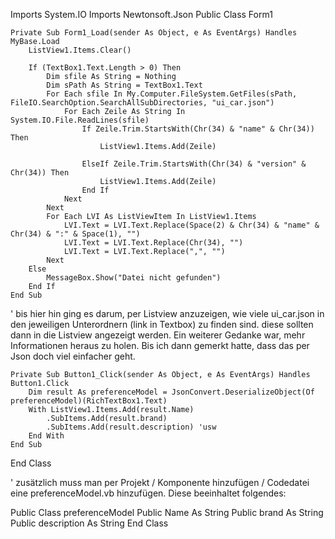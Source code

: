 Imports System.IO
Imports Newtonsoft.Json
Public Class Form1

    Private Sub Form1_Load(sender As Object, e As EventArgs) Handles MyBase.Load
        ListView1.Items.Clear()

        If (TextBox1.Text.Length > 0) Then
            Dim sfile As String = Nothing
            Dim sPath As String = TextBox1.Text
            For Each sfile In My.Computer.FileSystem.GetFiles(sPath, FileIO.SearchOption.SearchAllSubDirectories, "ui_car.json")
                For Each Zeile As String In System.IO.File.ReadLines(sfile)
                    If Zeile.Trim.StartsWith(Chr(34) & "name" & Chr(34)) Then
                        ListView1.Items.Add(Zeile)

                    ElseIf Zeile.Trim.StartsWith(Chr(34) & "version" & Chr(34)) Then
                        ListView1.Items.Add(Zeile)
                    End If
                Next
            Next
            For Each LVI As ListViewItem In ListView1.Items
                LVI.Text = LVI.Text.Replace(Space(2) & Chr(34) & "name" & Chr(34) & ":" & Space(1), "")
                LVI.Text = LVI.Text.Replace(Chr(34), "")
                LVI.Text = LVI.Text.Replace(",", "")
            Next
        Else
            MessageBox.Show("Datei nicht gefunden")
        End If
    End Sub

' bis hier hin ging es darum, per Listview anzuzeigen, wie viele ui_car.json in den jeweiligen Unterordnern (link in Textbox) zu finden sind.
diese sollten dann in die Listview angezeigt werden. Ein weiterer Gedanke war, mehr Informationen heraus zu holen. Bis ich dann gemerkt hatte,
dass das per Json doch viel einfacher geht.

    Private Sub Button1_Click(sender As Object, e As EventArgs) Handles Button1.Click
        Dim result As preferenceModel = JsonConvert.DeserializeObject(Of preferenceModel)(RichTextBox1.Text)
        With ListView1.Items.Add(result.Name)
            .SubItems.Add(result.brand)
            .SubItems.Add(result.description) 'usw
        End With
    End Sub
End Class

' zusätzlich muss man per Projekt / Komponente hinzufügen / Codedatei eine preferenceModel.vb hinzufügen. Diese beeinhaltet folgendes:

Public Class preferenceModel
    Public Name As String
    Public brand As String
    Public description As String
End Class
